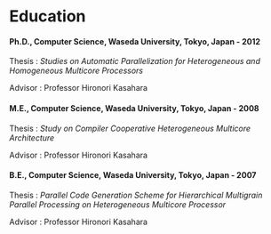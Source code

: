 Education
=========

#### **Ph.D., Computer Science, Waseda University, Tokyo, Japan - 2012**

Thesis : *Studies on Automatic Parallelization for Heterogeneous and Homogeneous Multicore Processors*

Advisor : Professor Hironori Kasahara

#### **M.E., Computer Science, Waseda University, Tokyo, Japan - 2008**

Thesis : *Study on Compiler Cooperative Heterogeneous Multicore Architecture*

Advisor : Professor Hironori Kasahara

#### **B.E., Computer Science, Waseda University, Tokyo, Japan - 2007**

Thesis : *Parallel Code Generation Scheme for Hierarchical Multigrain Parallel Processing on Heterogeneous Multicore Processor*

Advisor : Professor Hironori Kasahara